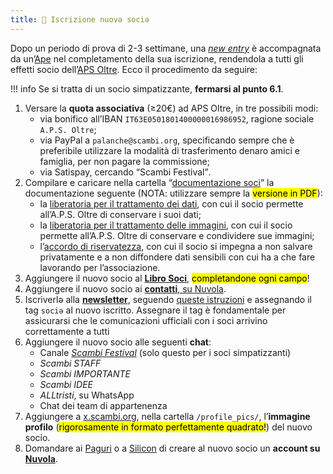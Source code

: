 ```yaml
---
title: 📩 Iscrizione nuovə sociə
---
```

Dopo un periodo di prova di 2-3 settimane, una [_new entry_](../staff/new-entry.md) è accompagnata da un’[Ape](../staff/README.md#Api) nel completamento della sua iscrizione, rendendola a tutti gli effetti socio dell’[APS Oltre](./).
Ecco il procedimento da seguire:

!!! info
	Se si tratta di un socio simpatizzante, **fermarsi al punto 6.1**.

1. Versare la **quota associativa** (≥20€) ad APS Oltre, in tre possibili modi:
	* via bonifico all’IBAN `IT63E0501801400000016986952`, ragione sociale `A.P.S. Oltre`;
	* via PayPal a `palanche@scambi.org`, specificando sempre che è preferibile utilizzare la modalità di trasferimento denaro amici e famiglia, per non pagare la commissione;
	* via Satispay, cercando <q>Scambi Festival</q>.
2. Compilare e caricare nella cartella “[documentazione soci](https://nuvola.scambi.org/f/118956)” la documentazione seguente (NOTA: utilizzare sempre la <mark>versione in PDF</mark>):
	* la [liberatoria per il trattamento dei dati](https://nuvola.scambi.org/s/TnEwFrwPwr94MHH), con cui il socio permette all’A.P.S. Oltre di conservare i suoi dati;
	* la [liberatoria per il trattamento delle immagini](https://nuvola.scambi.org/s/RHPnZDRwJGAemtq), con cui il socio permette all’A.P.S. Oltre di conservare e condividere sue immagini;
	* l’[accordo di riservatezza](https://nuvola.scambi.org/s/fkSYNNW7c9idwoq), con cui il socio si impegna a non salvare privatamente e a non diffondere dati sensibili con cui ha a che fare lavorando per l’associazione.
3. Aggiungere il nuovo socio al [**Libro Soci**](https://pino.scambi.org/database/61/table/323), <mark>completandone ogni campo</mark>!
4. Aggiungere il nuovo socio ai [**contatti**, su Nuvola](https://nuvola.scambi.org/apps/contacts/All%20contacts).
5. Iscriverlə alla [**newsletter**](https://epistulae.scambi.org), seguendo [queste istruzioni](../comunicazione/newsletter.md) e assegnando il tag `sociə` al nuovo iscritto. Assegnare il tag è fondamentale per assicurarsi che le comunicazioni ufficiali con i soci arrivino correttamente a tutti
6. Aggiungere il nuovo socio alle seguenti **chat**:
	* Canale [_Scambi Festival_](https://t.me/scambifestival) (solo questo per i soci simpatizzanti)
	* _Scambi STAFF_
	* _Scambi IMPORTANTE_
	* _Scambi IDEE_
	* _ALLtristi_, su WhatsApp
	* Chat dei team di appartenenza
7. Aggiungere a [x.scambi.org](../tools/x.scambi.org.md), nella cartella `/profile_pics/`, l’**immagine profilo** (<mark>rigorosamente in formato perfettamente quadrato!</mark>) del nuovo socio.
8. Domandare ai [Paguri](../staff/teams/#paguri) o a [Silicon](../staff/teams/#silicon) di creare al nuovo socio un **account su** [**Nuvola**](../tools/nuvola).